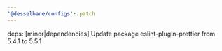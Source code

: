 ```yaml
---
'@desselbane/configs': patch
---
```


deps: [minor|dependencies] Update package eslint-plugin-prettier from 5.4.1 to 5.5.1
